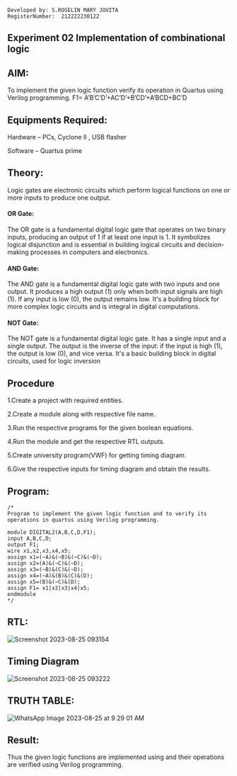 ```
Developed by: S.ROSELIN MARY JOVITA
RegisterNumber:  212222230122
```
## Experiment 02 Implementation of combinational logic 

## AIM:
To implement the given logic function verify its operation in Quartus using Verilog programming.
 F1= A’B’C’D’+AC’D’+B’CD’+A’BCD+BC’D
 
 
 
## Equipments Required:
Hardware – PCs, Cyclone II , USB flasher

Software – Quartus prime



 ## Theory:
Logic gates are electronic circuits which perform logical functions on one or more inputs to produce one output.
#### OR Gate:
The OR gate is a fundamental digital logic gate that operates on two binary inputs, producing an output of 1 if at least one input is 1. It symbolizes logical disjunction and is essential in building logical circuits and decision-making processes in computers and electronics.
#### AND Gate:
The AND gate is a fundamental digital logic gate with two inputs and one output. It produces a high output (1) only when both input signals are high (1). If any input is low (0), the output remains low. It's a building block for more complex logic circuits and is integral in digital computations.
#### NOT Gate:
The NOT gate is a fundamental digital logic gate. It has a single input and a single output. The output is the inverse of the input: if the input is high (1), the output is low (0), and vice versa. It's a basic building block in digital circuits, used for logic inversion

## Procedure
1.Create a project with required entities.

2.Create a module along with respective file name.

3.Run the respective programs for the given boolean equations.

4.Run the module and get the respective RTL outputs.

5.Create university program(VWF) for getting timing diagram.

6.Give the respective inputs for timing diagram and obtain the results.
## Program:
```
/*
Program to implement the given logic function and to verify its operations in quartus using Verilog programming.

module DIGITAL2(A,B,C,D,F1);
input A,B,C,D;
output F1;
wire x1,x2,x3,x4,x5;
assign x1=(~A)&(~B)&(~C)&(~D);
assign x2=(A)&(~C)&(~D);
assign x3=(~B)&(C)&(~D);
assign x4=(~A)&(B)&(C)&(D);
assign x5=(B)&(~C)&(D);
assign F1= x1|x2|x3|x4|x5;
endmodule
*/
```

## RTL:
![Screenshot 2023-08-25 093154](https://github.com/Roselinjovita/Experiment--02-Implementation-of-combinational-logic-/assets/119104296/b13a1fee-13a4-4b44-b77e-3933033c0a7d)


## Timing Diagram

![Screenshot 2023-08-25 093222](https://github.com/Roselinjovita/Experiment--02-Implementation-of-combinational-logic-/assets/119104296/d05c94af-0bbf-4da3-ab62-f2e325935343)

## TRUTH TABLE:
![WhatsApp Image 2023-08-25 at 9 29 01 AM](https://github.com/Roselinjovita/Experiment--02-Implementation-of-combinational-logic-/assets/119104296/b915418f-4cf5-4657-a4c8-fade89eca873)



## Result:
Thus the given logic functions are implemented using  and their operations are verified using Verilog programming.
